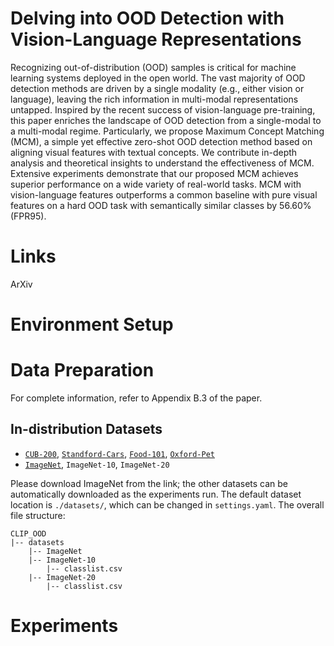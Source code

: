 # Delving into OOD Detection with Vision-Language Representations

Recognizing out-of-distribution (OOD) samples is critical for machine learning systems deployed in the open world. The vast majority of OOD detection methods are driven by a single modality (e.g., either vision or language), leaving the rich information in multi-modal representations untapped. Inspired by the recent success of vision-language pre-training, this paper enriches the landscape of OOD detection from a single-modal to a multi-modal regime. Particularly, we propose Maximum Concept Matching (MCM), a simple yet effective zero-shot OOD detection method based on aligning visual features with textual concepts. We contribute in-depth analysis and theoretical insights to understand the effectiveness of MCM. Extensive experiments demonstrate that our proposed MCM achieves superior performance on a wide variety of real-world tasks. MCM with vision-language features outperforms a common baseline with pure visual features on a hard OOD task with semantically similar classes by 56.60% (FPR95).

# Links

ArXiv

# Environment Setup

# Data Preparation

For complete information, refer to Appendix B.3 of the paper.

## In-distribution Datasets

- [`CUB-200`](http://www.vision.caltech.edu/datasets/cub_200_2011/), [`Standford-Cars`](http://ai.stanford.edu/~jkrause/cars/car_dataset.html), [`Food-101`](https://data.vision.ee.ethz.ch/cvl/datasets_extra/food-101/), [`Oxford-Pet`](https://www.robots.ox.ac.uk/~vgg/data/pets/)
- [`ImageNet`](https://image-net.org/challenges/LSVRC/2012/index.php#), `ImageNet-10`, `ImageNet-20`

Please download ImageNet from the link; the other datasets can be automatically downloaded as the experiments run. The default dataset location is `./datasets/`, which can be changed in `settings.yaml`. The overall file structure:

```
CLIP_OOD
|-- datasets
    |-- ImageNet
    |-- ImageNet-10
        |-- classlist.csv
    |-- ImageNet-20
        |-- classlist.csv
```

# Experiments
